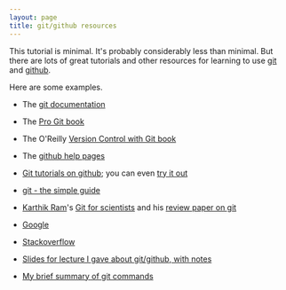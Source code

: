```yaml
---
layout: page
title: git/github resources
---
```


This tutorial is minimal.  It's probably considerably less than
minimal.  But there are lots of great tutorials and other resources
for learning to use [git](http://git-scm.com) and
[github](http://github.com).

Here are some examples.

- The [git documentation](http://git-scm.com/documentation)

- The [Pro Git book](http://git-scm.com/book)

- The O'Reilly
  [Version Control with Git book](http://shop.oreilly.com/product/9780596520137.do)
  
- The [github help pages](https://help.github.com/)

- [Git tutorials on github](http://learn.github.com/); you can even
  [try it out](http://try.github.io/levels/1/challenges/1)

- [git - the simple guide](http://rogerdudler.github.io/git-guide/)

- [Karthik Ram](https://github.com/karthik)'s
  [Git for scientists](http://karthik.github.io/git_intro) and his
  [review paper on git](https://github.com/karthik/smb_git)

- [Google](http://bit.ly/13lFEmG)

- [Stackoverflow](http://stackoverflow.com/questions/tagged/git)

- [Slides for lecture I gave about git/github, with notes](http://kbroman.github.io/Tools4RR/assets/lectures/04_git_withnotes.pdf)

- [My brief summary of git commands](https://github.com/kbroman/Tools4RR/tree/master/04_Git/GitCommands/git_notes.md)
